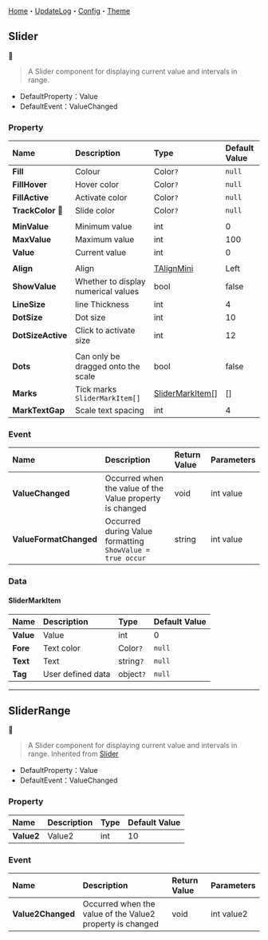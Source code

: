 [Home](../Home.md)・[UpdateLog](../UpdateLog.md)・[Config](../Config.md)・[Theme](../Theme.md)

## Slider
👚

> A Slider component for displaying current value and intervals in range.

- DefaultProperty：Value
- DefaultEvent：ValueChanged

### Property

Name | Description | Type | Default Value |
:--|:--|:--|:--|
**Fill** | Colour | Color`?` | `null` |
**FillHover** | Hover color | Color`?` | `null` |
**FillActive** | Activate color | Color`?` | `null` |
**TrackColor** 🔴 | Slide color | Color`?` | `null` |
||||
**MinValue** | Minimum value | int | 0 |
**MaxValue** | Maximum value | int | 100 |
**Value** | Current value | int | 0 |
||||
**Align** | Align | [TAlignMini](Enum.md#talignmini) | Left |
**ShowValue** | Whether to display numerical values | bool | false |
**LineSize** | line Thickness | int | 4 |
**DotSize** | Dot size | int | 10 |
**DotSizeActive** | Click to activate size | int | 12 |
||||
**Dots** | Can only be dragged onto the scale | bool | false |
**Marks** | Tick marks `SliderMarkItem[]` | [SliderMarkItem[]](#slidermarkitem) | [] |
**MarkTextGap** | Scale text spacing | int | 4 |

### Event

Name | Description | Return Value | Parameters |
:--|:--|:--|:--|
**ValueChanged** | Occurred when the value of the Value property is changed | void | int value |
**ValueFormatChanged** | Occurred during Value formatting `ShowValue = true occur` | string | int value |


### Data

#### SliderMarkItem

Name | Description | Type | Default Value |
:--|:--|:--|:--|
**Value** | Value | int | 0 |
**Fore** | Text color | Color`?` | `null` |
**Text** | Text | string`?` | `null` |
**Tag** | User defined data | object`?` | `null` |


***


## SliderRange
👚

> A Slider component for displaying current value and intervals in range. Inherited from [Slider](Slider)

- DefaultProperty：Value
- DefaultEvent：ValueChanged

### Property

Name | Description | Type | Default Value |
:--|:--|:--|:--|
**Value2** | Value2 | int | 10 |

### Event

Name | Description | Return Value | Parameters |
:--|:--|:--|:--|
**Value2Changed** | Occurred when the value of the Value2 property is changed | void | int value2 |